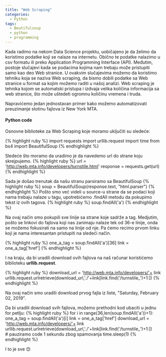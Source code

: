 ```yaml
---
title: "Web Scraping"
categories:
  - Python
tags:
  - Beutifulsoup
  - python
  - programming
---
```

Kada radimo na nekom Data Science projektu, uobičajeno je da želimo da koristimo podatke koji se nalaze na internetu. Obično te podatke nalazimo u csv formatu ili preko Application Programming Interface (API). Međutim, postoje slučajevi kada se podacima kojima nam trebaju može pristupiti samo kao deo Web stranice. U ovakvim slučajevima možemo da koristimo tehniku koja se naziva Web scraping, da bismo dobili podatke sa Web stranice u format sa kojim možemo raditi u našoj analizi.
Web scraping je tehnika kojom se automatski pristupa i izdvaja velika količina informacija sa web stranice, što može uštedeti ogromnu količinu vremena i truda.

Napravićemo jedan jednostavan primer kako možemo automatizovati preuzimanje stotinu fajlova iz New York MTA.

#### Python code

Osnovne biblioteke za Web Scraping koje moramo uključiti su sledeće:

{% highlight ruby %}
import requests
import urllib.request
import time
from bs4 import BeautifulSoup
{% endhighlight %}

Sledeće što moramo da uradimo je da navedemo url do strane koju skrejpujemo.
{% highlight ruby %}
url = 'http://web.mta.info/developers/turnstile.html'
response = requests.get(url)
{% endhighlight %}

Sada je došao trenutak da našu stranu parsiramo sa BeautifulSoup
{% highlight ruby %}
soup = BeautifulSoup(response.text, "html.parser")
{% endhighlight %}
Pošto smo već videli u source-u strane da se podaci koji nama trebaju nalaze u <a> tagu, upotrebićemo .findAll metodu da pokupimo tekst iz ovih tagova.
{% highlight ruby %}
soup.findAll('a')
{% endhighlight %}

Na ovaj način smo pokupili sve linije sa strane koje sadrže a tag. Medjutim, pošto se linkovi do fajlova koji nas zanimaju nalaze tek od 36-e linije, onda se možemo fokusirati na samo na linije od nje. Pa ćemo recimo prvom linku koji je nama interesantan pristupiti na sledeći način.

{% highlight ruby %}
one_a_tag = soup.findAll('a')[36]
link = one_a_tag['href']
{% endhighlight %}

I na kraju, da bi uradili download ovih fajlova na naš računar koristićemo biblioteku **urllib.request**.

{% highlight ruby %}
download_url = 'http://web.mta.info/developers/'+ link
urllib.request.urlretrieve(download_url,'./'+link[link.find('/turnstile_')+1:]) 
{% endhighlight %}

Na ovaj način smo uradili download prvog fajla iz liste, "Saturday, February 02, 2019".

Da bi uradili download svih fajlova, možemo prethodni kod ubaciti u jednu for petlju:
{% highlight ruby %}
for i in range(36,len(soup.findAll('a'))+1): 
    one_a_tag = soup.findAll('a')[i] 
    link = one_a_tag['href'] 
    download_url = 'http://web.mta.info/developers/'+ link  
   urllib.request.urlretrieve(download_url,'./'+link[link.find('/turnstile_')+1:])        
    # pauziramo code 1 sekundu zbog spamovanja
    time.sleep(1) 
{% endhighlight %}

I to je sve :blush:
